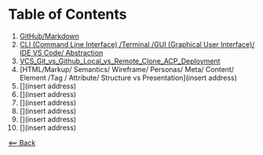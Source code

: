 # Table of Contents 
1.  [GitHub/Markdown](MarkdownSyntax.md) 
2.  [CLI (Command Line Interface) /Terminal /GUI (Graphical User Interface)/ IDE VS Code/ Abstraction](CLI_Terminal_GUI_IDE_VS_Code_Abstraction.md)
3.  [VCS_Git_vs_Github_Local_vs_Remote_Clone_ACP_Deployment](git_vs_github_local_vs_remote_clone_commit_acp_vcs_deployment.md)
4.  [HTML/Markup/ Semantics/ Wireframe/ Personas/ Meta/ Content/ Element /Tag / Attribute/ Structure vs Presentation](insert address)
5.  [](insert address)
6.  [](insert address)
7.  [](insert address)
8.  [](insert address)
9.  [](insert address)
10. [](insert address)

[<== Back](README.md)
